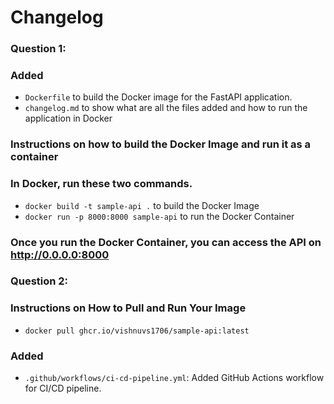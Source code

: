 # Changelog
### Question 1:
 ### Added
 - `Dockerfile` to build the Docker image for the FastAPI application.
 - `changelog.md` to show what are all the files added and how to run the application in Docker

 ### Instructions on how to build the Docker Image and run it as a container
 
 ### In Docker, run these two commands.
 - `docker build -t sample-api .` to build the Docker Image
 - `docker run -p 8000:8000 sample-api` to run the Docker Container

### Once you run the Docker Container, you can access the API on http://0.0.0.0:8000

### Question 2: 

  ### Instructions on How to Pull and Run Your Image
 - `docker pull ghcr.io/vishnuvs1706/sample-api:latest`
   
  ### Added
  - `.github/workflows/ci-cd-pipeline.yml`: Added GitHub Actions workflow for CI/CD pipeline.
